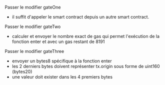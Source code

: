 Passer le modifier gateOne
- il suffit d'appeler le smart contract depuis un autre smart contract.

Passer le modifier gateTwo
- calculer et envoyer le nombre exact de gas qui permet l'exécution de la fonction enter et avec un gas restant de 8191

Passer le modifier gateThree
- envoyer un bytes8 spécifique à la fonction enter
- les 2 derniers bytes doivent représenter tx.origin sous forme de uint160 (bytes20)
- une valeur doit exister dans les 4 premiers bytes